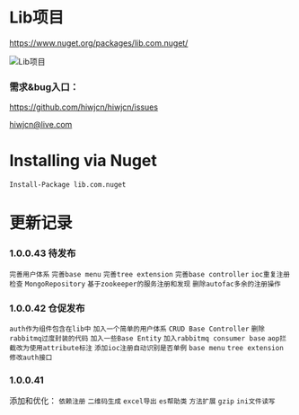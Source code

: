 # Lib项目
https://www.nuget.org/packages/lib.com.nuget/

![Lib项目](http://hiwjcn.qiniudn.com/tools.png)

### 需求&bug入口：
https://github.com/hiwjcn/hiwjcn/issues

hiwjcn@live.com

# Installing via Nuget

    Install-Package lib.com.nuget

# 更新记录

### 1.0.0.43 待发布
`完善用户体系` `完善base menu` `完善tree extension` `完善base controller` 
`ioc重复注册检查` `MongoRepository` `基于zookeeper的服务注册和发现` `删除autofac多余的注册操作`

### 1.0.0.42 仓促发布
`auth作为组件包含在lib中` `加入一个简单的用户体系` `CRUD Base Controller` 
`删除rabbitmq过度封装的代码` `加入一些Base Entity` `加入rabbitmq consumer base`
`aop拦截改为使用attribute标注` `添加ioc注册自动识别是否单例` `base menu` `tree extension`
`修改auth接口`

### 1.0.0.41
添加和优化： `依赖注册` `二维码生成` `excel导出` `es帮助类` `方法扩展` `gzip` `ini文件读写`
